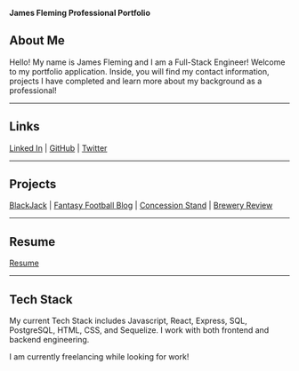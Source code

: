 **James Fleming Professional Portfolio**
 
## **About Me**
 
Hello!  My name is James Fleming and I am a Full-Stack Engineer! 
Welcome to my portfolio application.  Inside, you will find my contact information, projects I have completed and  learn more about my background as a professional!
 
---
 
## **Links**
 
[Linked In](https://www.linkedin.com/in/james--fleming/) |  [GitHub](https://github.com/James-fleming394) | [Twitter](https://twitter.com/jflem394) 
 
---
 
## **Projects**
 
[BlackJack]() |  [Fantasy Football Blog]() | [Concession Stand](https://theme-park-concessions.herokuapp.com/) | [Brewery Review](https://brewski.herokuapp.com/)
 
---
 
## **Resume**
 
[Resume](https://docs.google.com/document/d/17ii3UCdBJS_OBXJ-V9FwXIBt8uHo5talMlCPj8W_V68/edit?usp=sharing)
 
---
 
## **Tech Stack**
 
My current Tech Stack includes Javascript, React, Express, SQL, PostgreSQL, HTML, CSS, and Sequelize. I work with both frontend and backend engineering.
 
I am currently freelancing while looking for work!

